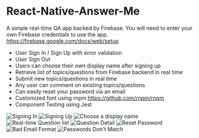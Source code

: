 # React-Native-Answer-Me
A simple real-time QA app backed by Firebase. You will need to enter your own Firebase credentials to use the app. https://firebase.google.com/docs/web/setup

+ User Sign In / Sign Up with error validation
+ User Sign Out
+ Users can choose their own display name after signing up
+ Retrieve list of topics/questions from Firebase backend in real time
+ Submit new topics/questions in real time
+ Any user can comment on existing topics/questions
+ Can easily reset your password via an email
+ Customized font using rnpm https://github.com/rnpm/rnpm
+ Component Testing using Jest

![Signing In](screenshots/signin.png)
![Signing Up](screenshots/signup.png)
![Choose a display name](screenshots/display_name.png)
![Real-time Question list](screenshots/list.png)
![Question Detail](screenshots/detail.png)
![Reset Password](screenshots/reset_password.png)
![Bad Email Format](screenshots/bad_email.png)
![Passwords Don't Match](screenshots/password_mismatch.png)
